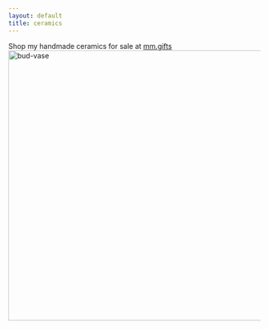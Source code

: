 ```yaml
---
layout: default
title: ceramics
---
```

Shop my handmade ceramics for sale at [mm.gifts](https://mm.gifts) 
<a href=https://mm.gifts>
 <img src="https://cdn.shopify.com/s/files/1/0588/5372/0261/files/PXL_20201015_011805532.PORTRAIT.jpg?v=1627086661" alt="bud-vase"
	title="bud vase" width="721" height="540" />
</a>
